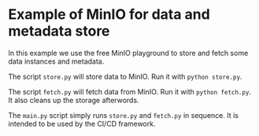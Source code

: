 Example of MinIO for data and metadata store
============================================
In this example we use the free MinIO playground to store and fetch some data instances and metadata.

The script `store.py` will store data to MinIO.  Run it with `python store.py`.

The script `fetch.py` will fetch data from MinIO.  Run it with `python fetch.py`.
It also cleans up the storage afterwords.

The `main.py` script simply runs `store.py` and `fetch.py` in sequence.
It is intended to be used by the CI/CD framework.
